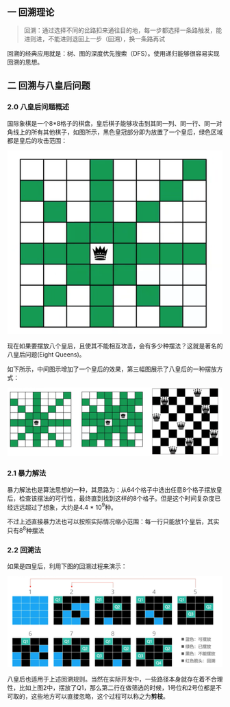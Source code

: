 ## 一 回溯理论

> 回溯：通过选择不同的岔路扣来通往目的地，每一步都选择一条路触发，能进则进，不能进则退回上一步（回溯），换一条路再试

回溯的经典应用就是：树、图的深度优先搜索（DFS）。使用递归能够很容易实现回溯的思想。  

## 二 回溯与八皇后问题

### 2.0 八皇后问题概述

国际象棋是一个8*8格子的棋盘，皇后棋子能够攻击到其同一列、同一行、同一对角线上的所有其他棋子，如图所示，黑色皇冠部分即为放置了一个皇后，绿色区域都是皇后的攻击范围：  

![](../images/algorithm/10-004.png)


现在如果要摆放八个皇后，且使其不能相互攻击，会有多少种摆法？这就是著名的八皇后问题(Eight Queens)。  

如下所示，中间图示增加了一个皇后的效果，第三幅图展示了八皇后的一种摆放方式：  

![](../images/algorithm/10-005.png)


### 2.1 暴力解法

暴力解法也是算法思想的一种，其思路为：从64个格子中选出任意8个格子摆放皇后，检查该摆法的可行性，最终直到找到这样的8个格子。但是这个时间复杂度已经远远超过了想象，大约是4.4 * 10$^9$种。 

不过上述直接暴力法也可以按照实际情况缩小范围：每一行只能放1个皇后，其实只有8$^8$种摆法

### 2.2 回溯法

如果是四皇后，利用下图的回溯过程来演示：  

![](../images/algorithm/10-006.png)


八皇后也适用于上述回溯规则。当然在实际开发中，一些路径本身就存在着不合理性，比如上图2中，摆放了Q1，那么第二行在做筛选的时候，1号位和2号位都是不可取的，这些地方可以直接忽略，这个过程可以称之为**剪枝**。   




